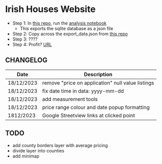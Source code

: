 # Irish Houses Website

- Step 1: In [this repo](https://github.com/codingeologist/irish-houses-data), run the [analysis notebook](https://github.com/codingeologist/irish-houses-data/blob/main/analysis.ipynb)
    - This exports the sqlite database as a json file
- Step 2: Copy across the export_data.json from [this repo](https://github.com/codingeologist/irish-houses-data)
- Step 3: ????
- Step 4: Profit? [URL](https://codingeologist.github.io/irish-houses-website/)

## CHANGELOG
| Date | Description |
| ----------- | ----------- |
| 18/12/2023 | remove "price on application" null value listings |
| 18/12/2023 | fix date time in data: yyyy-mm-dd |
| 18/12/2023 | add measurement tools |
| 18/12/2023 | price range colour and date popup formatting |
| 1812/2023 | Google Streetview links at clicked point |

## TODO
- add county borders layer with average pricing
- divide layer into counties
- add minimap